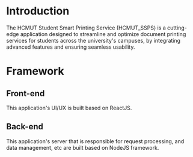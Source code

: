 # Introduction
The HCMUT Student Smart Printing Service (HCMUT_SSPS) is a cutting-edge application designed to streamline and optimize document printing services for students across the university's campuses, by integrating advanced features and ensuring seamless usability.
# Framework
## Front-end
This application's UI/UX is built based on ReactJS.
## Back-end
This application's server that is responsible for request processing, and data management, etc are built based on NodeJS framework.
